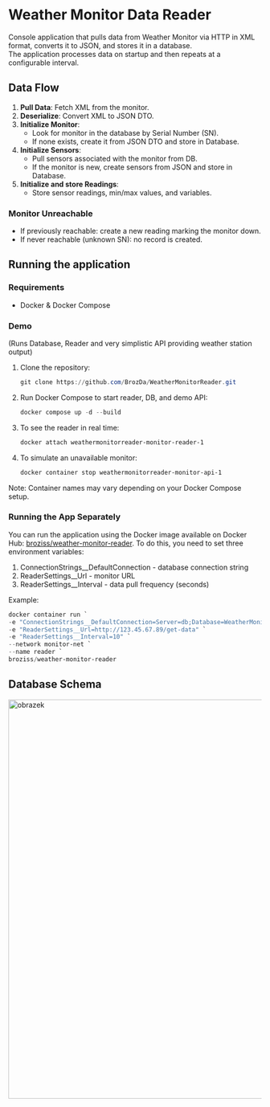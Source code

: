 # Weather Monitor Data Reader

Console application that pulls data from Weather Monitor via HTTP in XML format, converts it to JSON, and stores it in a database.  
The application processes data on startup and then repeats at a configurable interval.

## Data Flow
1. **Pull Data**: Fetch XML from the monitor.
2. **Deserialize**: Convert XML to JSON DTO.
3. **Initialize Monitor**:
   - Look for monitor in the database by Serial Number (SN).
   - If none exists, create it from JSON DTO and store in Database.
4. **Initialize Sensors**:
   - Pull sensors associated with the monitor from DB.
   - If the monitor is new, create sensors from JSON and store in Database.
5. **Initialize and store Readings**:
   - Store sensor readings, min/max values, and variables.

### Monitor Unreachable
- If previously reachable: create a new reading marking the monitor down.
- If never reachable (unknown SN): no record is created.

## Running the application
### Requirements
- Docker & Docker Compose

### Demo
(Runs Database, Reader and very simplistic API providing weather station output)

1. Clone the repository:
   ```PowerShell
   git clone https://github.com/BrozDa/WeatherMonitorReader.git
   ```
   
2. Run Docker Compose to start reader, DB, and demo API:
   ```PowerShell
   docker compose up -d --build
   ```
   
3. To see the reader in real time: 
   ```PowerShell
   docker attach weathermonitorreader-monitor-reader-1
   ```

4. To simulate an unavailable monitor:
   ```PowerShell
   docker container stop weathermonitorreader-monitor-api-1
   ```

Note: Container names may vary depending on your Docker Compose setup.


### Running the App Separately

You can run the application using the Docker image available on Docker Hub: [broziss/weather-monitor-reader](https://hub.docker.com/repository/docker/broziss/weather-monitor-reader/general).
To do this, you need to set three environment variables:
  1. ConnectionStrings__DefaultConnection - database connection string
  2. ReaderSettings__Url - monitor URL
  3. ReaderSettings__Interval - data pull frequency (seconds)

Example:
```PowerShell
docker container run `
-e "ConnectionStrings__DefaultConnection=Server=db;Database=WeatherMonitor;User Id=sa;Password=TestP4ss!;TrustServerCertificate=True;" `
-e "ReaderSettings__Url=http://123.45.67.89/get-data" `
-e "ReaderSettings__Interval=10" `
--network monitor-net `
--name reader `
broziss/weather-monitor-reader
```
## Database Schema
<img width="898" height="795" alt="obrazek" src="https://github.com/user-attachments/assets/fb85eb28-00c9-4fa6-9606-1291a7a46431" />

